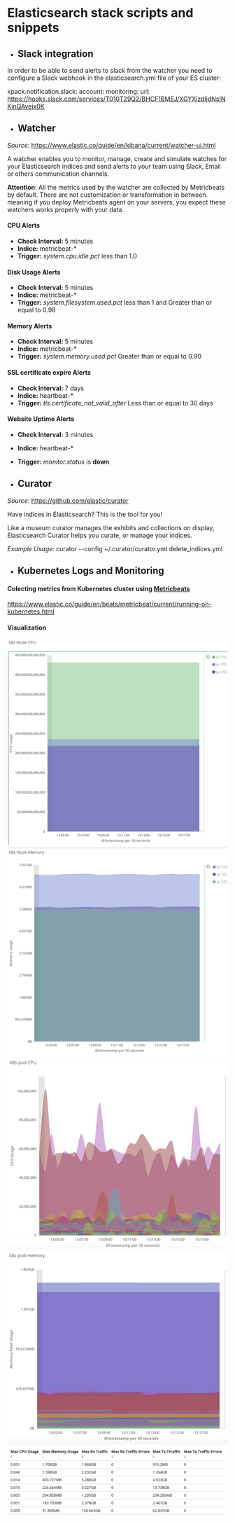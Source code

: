 
# Elasticsearch stack scripts and snippets


- ## Slack integration
In order to be able to send alerts to slack from the watcher you need to configure a Slack webhook in the elasticsearch.yml file of your ES cluster:


 xpack.notification.slack:
   account:
     monitoring:
       url: https://hooks.slack.com/services/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K



- ## Watcher

*Source:* https://www.elastic.co/guide/en/kibana/current/watcher-ui.html

A watcher enables you to monitor, manage, create and simulate watches for your Elasticsearch indices and send alerts to your team using Slack, Email or others communication channels.

**Attention**: All the metrics used by the watcher are collected by Metricbeats by default. There are not customization or transformation in between. meaning if you deploy Metricbeats agent on your servers, you expect these watchers works properly with your data.



#### CPU Alerts
- **Check Interval:** 5 minutes
- **Indice:** metricbeat-*
- **Trigger:** *system.cpu.idle.pct* less than 1.0

#### Disk  Usage Alerts
- **Check Interval:** 5 minutes
- **Indice:** metricbeat-*
- **Trigger:** *system.filesystem.used.pct* less than 1 and Greater than or equal to 0.98

#### Memory Alerts
- **Check Interval:** 5 minutes
- **Indice:** metricbeat-*
- **Trigger:** *system.memory.used.pct* Greater than or equal to 0.90

#### SSL certificate expire Alerts
- **Check Interval:** 7 days
- **Indice:** heartbeat-*
- **Trigger:** *tls.certificate_not_valid_after* Less than or equal to 30 days

#### Website Uptime Alerts
- **Check Interval:** 3 minutes
- **Indice:** heartbeat-*
- **Trigger:**  *monitor.status* is **down**

- ## Curator
*Source:* https://github.com/elastic/curator

Have indices in Elasticsearch? This is the tool for you!

Like a museum curator manages the exhibits and collections on display, Elasticsearch Curator helps you curate, or manage your indices.

*Example Usage:* curator --config ~/.curator/curator.yml delete_indices.yml


- ## Kubernetes Logs and Monitoring

#### Colecting metrics from Kubernetes cluster using [Metricbeats](https://www.elastic.co/es/products/beats/metricbeat "Metricbeats")

https://www.elastic.co/guide/en/beats/metricbeat/current/running-on-kubernetes.html
#### Visualization

![K8s Nodes CPU](https://github.com/albertollamaso/elk/blob/master/images/nodescpu.png)
![K8s Nodes Memory](https://github.com/albertollamaso/elk/blob/master/images/nodesmemory.png)
![K8s Pods CPU](https://github.com/albertollamaso/elk/blob/master/images/podscpu.png)
![K8s Pods Memory](https://github.com/albertollamaso/elk/blob/master/images/podsmemory.png)
![K8s Resource Usage Table](https://github.com/albertollamaso/elk/blob/master/images/resourceusage.png)
